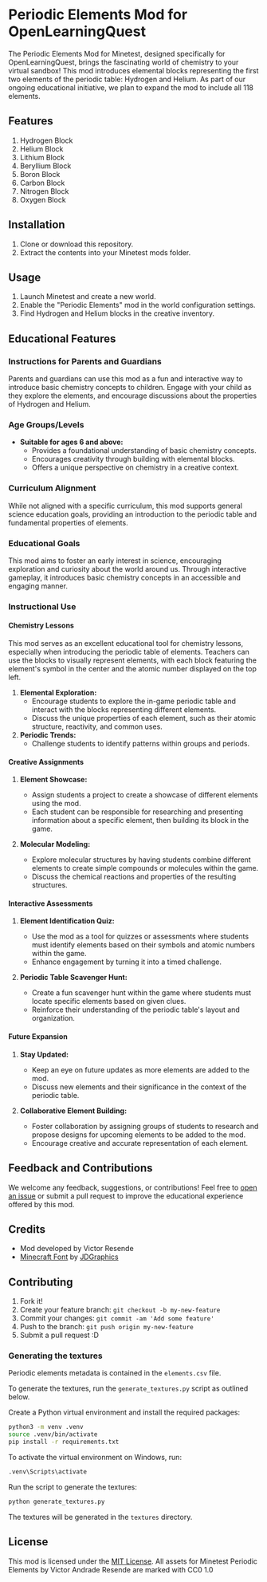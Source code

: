 # Periodic Elements Mod for OpenLearningQuest

The Periodic Elements Mod for Minetest, designed specifically for OpenLearningQuest, brings the fascinating world of chemistry to your virtual sandbox! This mod introduces elemental blocks representing the first two elements of the periodic table: Hydrogen and Helium. As part of our ongoing educational initiative, we plan to expand the mod to include all 118 elements.

## Features

1. Hydrogen Block
2. Helium Block
3. Lithium Block
4. Beryllium Block
5. Boron Block
6. Carbon Block
7. Nitrogen Block
8. Oxygen Block

## Installation

1. Clone or download this repository.
2. Extract the contents into your Minetest mods folder.

## Usage

1. Launch Minetest and create a new world.
2. Enable the "Periodic Elements" mod in the world configuration settings.
3. Find Hydrogen and Helium blocks in the creative inventory.

## Educational Features

### Instructions for Parents and Guardians

Parents and guardians can use this mod as a fun and interactive way to introduce basic chemistry concepts to children. Engage with your child as they explore the elements, and encourage discussions about the properties of Hydrogen and Helium.

### Age Groups/Levels

- **Suitable for ages 6 and above:**
  - Provides a foundational understanding of basic chemistry concepts.
  - Encourages creativity through building with elemental blocks.
  - Offers a unique perspective on chemistry in a creative context.

### Curriculum Alignment

While not aligned with a specific curriculum, this mod supports general science education goals, providing an introduction to the periodic table and fundamental properties of elements.

### Educational Goals

This mod aims to foster an early interest in science, encouraging exploration and curiosity about the world around us. Through interactive gameplay, it introduces basic chemistry concepts in an accessible and engaging manner.

### Instructional Use

#### Chemistry Lessons

This mod serves as an excellent educational tool for chemistry lessons, especially when introducing the periodic table of elements. Teachers can use the blocks to visually represent elements, with each block featuring the element's symbol in the center and the atomic number displayed on the top left.

1. **Elemental Exploration:**
   - Encourage students to explore the in-game periodic table and interact with the blocks representing different elements.
   - Discuss the unique properties of each element, such as their atomic structure, reactivity, and common uses.
2. **Periodic Trends:**
   - Challenge students to identify patterns within groups and periods.

#### Creative Assignments

1. **Element Showcase:**
   - Assign students a project to create a showcase of different elements using the mod.
   - Each student can be responsible for researching and presenting information about a specific element, then building its block in the game.

2. **Molecular Modeling:**
   - Explore molecular structures by having students combine different elements to create simple compounds or molecules within the game.
   - Discuss the chemical reactions and properties of the resulting structures.

#### Interactive Assessments

1. **Element Identification Quiz:**
   - Use the mod as a tool for quizzes or assessments where students must identify elements based on their symbols and atomic numbers within the game.
   - Enhance engagement by turning it into a timed challenge.

2. **Periodic Table Scavenger Hunt:**
   - Create a fun scavenger hunt within the game where students must locate specific elements based on given clues.
   - Reinforce their understanding of the periodic table's layout and organization.

#### Future Expansion

1. **Stay Updated:**
   - Keep an eye on future updates as more elements are added to the mod.
   - Discuss new elements and their significance in the context of the periodic table.

2. **Collaborative Element Building:**
   - Foster collaboration by assigning groups of students to research and propose designs for upcoming elements to be added to the mod.
   - Encourage creative and accurate representation of each element.

## Feedback and Contributions

We welcome any feedback, suggestions, or contributions! Feel free to [open an issue](https://github.com/OpenLearningQuest/minetest_periodic_elements/issues) or submit a pull request to improve the educational experience offered by this mod.

## Credits

- Mod developed by Victor Resende
- [Minecraft Font](https://www.fontspace.com/minecraft-font-f28180) by [JDGraphics](https://www.fontspace.com/jdgraphics)

## Contributing

1. Fork it!
2. Create your feature branch: `git checkout -b my-new-feature`
3. Commit your changes: `git commit -am 'Add some feature'`
4. Push to the branch: `git push origin my-new-feature`
5. Submit a pull request :D

### Generating the textures

Periodic elements metadata is contained in the `elements.csv` file.

To generate the textures, run the `generate_textures.py` script as outlined below.

Create a Python virtual environment and install the required packages:

```bash
python3 -m venv .venv
source .venv/bin/activate
pip install -r requirements.txt
```

To activate the virtual environment on Windows, run:

```bash
.venv\Scripts\activate
```

Run the script to generate the textures:

```bash
python generate_textures.py
```

The textures will be generated in the `textures` directory.

## License

This mod is licensed under the [MIT License](LICENSE.txt).
All assets for Minetest Periodic Elements by Victor Andrade Resende are marked with CC0 1.0
